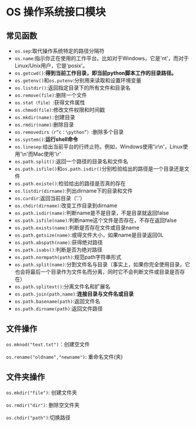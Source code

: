 # OS 操作系统接口模块

## 常见函数

- `os.sep`:取代操作系统特定的路径分隔符
- `os.name`:指示你正在使用的工作平台。比如对于Windows，它是'nt'，而对于Linux/Unix用户，它是'posix'。
- `os.getcwd()`:**得到当前工作目录，即当前python脚本工作的目录路径。**
- `os.getenv()`和`os.putenv`:分别用来读取和设置环境变量
- `os.listdir()`:返回指定目录下的所有文件和目录名
- `os.remove(file)`:删除一个文件
- `os.stat（file）`:获得文件属性
- `os.chmod(file)`:修改文件权限和时间戳
- `os.mkdir(name):`创建目录
- `os.rmdir(name)`:删除目录
- `os.removedirs（r“c：\python”）`:删除多个目录
- `os.system()`:**运行shell命令**
- `os.linesep`:给出当前平台的行终止符。例如，Windows使用'\r\n'，Linux使用'\n'而Mac使用'\r'
- `os.path.split()`:返回一个路径的目录名和文件名
- `os.path.isfile()`和`os.path.isdir()`分别检验给出的路径是一个目录还是文件
- `os.path.existe()`:检验给出的路径是否真的存在
- `os.listdir(dirname)`:列出dirname下的目录和文件
- `os.curdir`:返回当前目录（'.'）
- `os.chdir(dirname)`:改变工作目录到dirname
- `os.path.isdir(name)`:判断name是不是目录，不是目录就返回false
- `os.path.isfile(name)`:判断name这个文件是否存在，不存在返回false
- `os.path.exists(name)`:判断是否存在文件或目录name
- `os.path.getsize(name)`:或得文件大小，如果name是目录返回0L
- `os.path.abspath(name)`:获得绝对路径
- `os.path.isabs()`:判断是否为绝对路径
- `os.path.normpath(path)`:规范path字符串形式
- `os.path.split(name)`:分割文件名与目录（事实上，如果你完全使用目录，它也会将最后一个目录作为文件名而分离，同时它不会判断文件或目录是否存在）
- `os.path.splitext()`:分离文件名和扩展名
- `os.path.join(path,name)`:**连接目录与文件名或目录**
- `os.path.basename(path)`:返回文件名
- `os.path.dirname(path)`:返回文件路径

## 文件操作

 

`os.mknod("text.txt")`：创建空文件

`os.rename("oldname","newname")`: 重命名文件(夹)

## 文件夹操作

`os.mkdir("file")`: 创建文件夹

`os.rmdir("dir")`: 删除空文件夹

`os.chdir("path")`:切换路径

